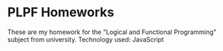 # PLPF Homeworks

These are my homework for the "Logical and Functional Programming" subject from university. 
Technology used: JavaScript
